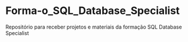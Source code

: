 # Forma-o_SQL_Database_Specialist
Repositório para receber projetos e materiais da formação SQL Database Specialist
